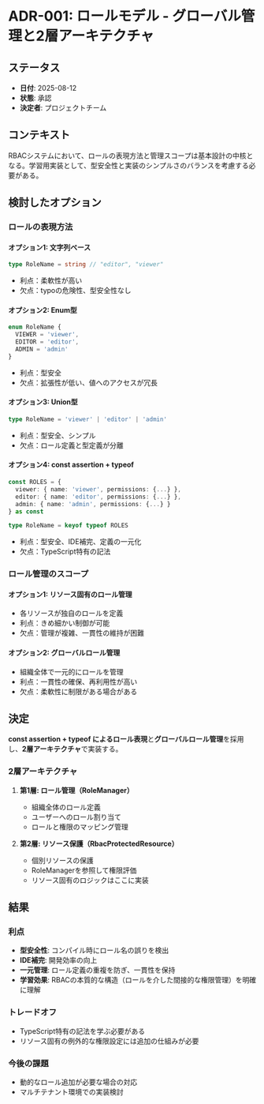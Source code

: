 # ADR-001: ロールモデル - グローバル管理と2層アーキテクチャ

## ステータス
- **日付**: 2025-08-12
- **状態**: 承認
- **決定者**: プロジェクトチーム

## コンテキスト

RBACシステムにおいて、ロールの表現方法と管理スコープは基本設計の中核となる。学習用実装として、型安全性と実装のシンプルさのバランスを考慮する必要がある。

## 検討したオプション

### ロールの表現方法

#### オプション1: 文字列ベース
```typescript
type RoleName = string // "editor", "viewer"
```
- 利点：柔軟性が高い
- 欠点：typoの危険性、型安全性なし

#### オプション2: Enum型
```typescript
enum RoleName {
  VIEWER = 'viewer',
  EDITOR = 'editor',
  ADMIN = 'admin'
}
```
- 利点：型安全
- 欠点：拡張性が低い、値へのアクセスが冗長

#### オプション3: Union型
```typescript
type RoleName = 'viewer' | 'editor' | 'admin'
```
- 利点：型安全、シンプル
- 欠点：ロール定義と型定義が分離

#### オプション4: const assertion + typeof
```typescript
const ROLES = {
  viewer: { name: 'viewer', permissions: {...} },
  editor: { name: 'editor', permissions: {...} },
  admin: { name: 'admin', permissions: {...} }
} as const

type RoleName = keyof typeof ROLES
```
- 利点：型安全、IDE補完、定義の一元化
- 欠点：TypeScript特有の記法

### ロール管理のスコープ

#### オプション1: リソース固有のロール管理
- 各リソースが独自のロールを定義
- 利点：きめ細かい制御が可能
- 欠点：管理が複雑、一貫性の維持が困難

#### オプション2: グローバルロール管理
- 組織全体で一元的にロールを管理
- 利点：一貫性の確保、再利用性が高い
- 欠点：柔軟性に制限がある場合がある

## 決定

**const assertion + typeof によるロール表現**と**グローバルロール管理**を採用し、**2層アーキテクチャ**で実装する。

### 2層アーキテクチャ

1. **第1層: ロール管理（RoleManager）**
   - 組織全体のロール定義
   - ユーザーへのロール割り当て
   - ロールと権限のマッピング管理

2. **第2層: リソース保護（RbacProtectedResource）**
   - 個別リソースの保護
   - RoleManagerを参照して権限評価
   - リソース固有のロジックはここに実装

## 結果

### 利点
- **型安全性**: コンパイル時にロール名の誤りを検出
- **IDE補完**: 開発効率の向上
- **一元管理**: ロール定義の重複を防ぎ、一貫性を保持
- **学習効果**: RBACの本質的な構造（ロールを介した間接的な権限管理）を明確に理解

### トレードオフ
- TypeScript特有の記法を学ぶ必要がある
- リソース固有の例外的な権限設定には追加の仕組みが必要

### 今後の課題
- 動的なロール追加が必要な場合の対応
- マルチテナント環境での実装検討